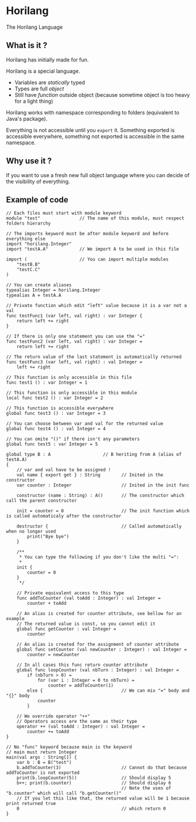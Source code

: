 # Horilang
The Horilang Language

## What is it ?

Horilang has initially made for fun.

Horilang is a special language.
 - Variables are _statically_ typed
 - Types are full _object_
 - Still have _function_ outside object (because sometime object is too heavy for a light thing)
 
Horilang works with namespace corresponding to folders (equivalent to Java's package).

Everything is not accessible until you ``export`` it. Something exported is accessible everywhere, something not exported is accessible in the same namespace. 


## Why use it ?

If you want to use a fresh new full object language where you can decide of the visibility of everything.

## Example of code

```horilang
// Each files must start with module keyword
module "test"               // The name of this module, must respect folders hierarchy

// The imports keyword must be after module keyword and before everything else
import "horilang.Integer"
import "testA.A"            // We import A to be used in this file

import (                    // You can import multiple modules
    "testB.B"                 
    "testC.C"
)

// You can create aliases
typealias Integer = horilang.Integer
typealias A = testA.A

// Private function which edit "left" value because it is a var not a val
func testFunc1 (var left, val right) : var Integer {
    return left += right
}

// If there is only one statement you can use the "="
func testFunc2 (var left, val right) : var Integer =
    return left += right
    
// The return value of the last statement is automatically returned
func testFunc3 (var left, val right) : val Integer =
    left += right

// This function is only accessible in this file
func test1 () : var Integer = 1

// This function is only accessible in this module
local func test2 () : var Integer = 2

// This function is accessible everywhere
global func test3 () : var Integer = 3

// You can choose between var and val for the returned value
global func test4 () : val Integer = 4

// You can omite "()" if there isn't any parameters
global func test5 : var Integer = 5

global type B : A                    // B heriting from A (alias of testA.A)
{
    // var and val have to be assigned !
    val name { export get } : String        // Inited in the constructor
    var counter : Integer                   // Inited in the init func
    
    constructor (name : String) : A()       // The constructor which call the parent constructor
    
    init = counter = 0                      // The init function which is called automaticaly after the constructor
    
    destructor {                            // Called automatically when no longer used
        print("Bye bye")
    }
    
    /**
     * You can type the following if you don't like the multi "=":
     *
    init {
        counter = 0
    }
     */
    
    // Private equivalent access to this type
    func addToCounter (val toAdd : Integer) : val Integer =
        counter + toAdd
        
    // An alias is created for counter attribute, see bellow for an example
    // The returned value is const, so you cannot edit it
    global func getCounter : val Integer =
        counter
   
    // An alias is created for the assignment of counter attribute
    global func setCounter (val newCounter : Integer) : val Integer =
        counter = newCounter
        
    // In all cases this func return counter attribute
    global func loopCounter (val nbTurn : Integer) : val Integer =
        if (nbTurn > 0) =
            for (var i : Integer = 0 to nbTurn) =
                counter = addToCounter(1)
        else {                              // We can mix "=" body and "{}" body
            counter
        }
    
    // We override operator "++"
    // Operators access are the same as their type
    operator ++ (val toAdd : Integer) : val Integer =
        counter += toAdd
}

// No "func" keyword because main is the keyword
// main must return Integer
main(val args : String[]) {
    var b : B = B("test")
    b.addToCounter(3)                       // Cannot do that because addToCounter is not exported
    print(b.loopCounter(5))                 // Should display 5
    b++; print(b.counter)                   // Should display 6
                                            // Note the uses of "b.counter" which will call "b.getCounter()"
    // If you let this like that, the returned value will be 1 because print returned true
    0                                       // which return 0
}
```